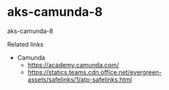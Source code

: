 # aks-camunda-8
aks-camunda-8

Related links
- Camunda
  - https://academy.camunda.com/
  - https://statics.teams.cdn.office.net/evergreen-assets/safelinks/1/atp-safelinks.html
